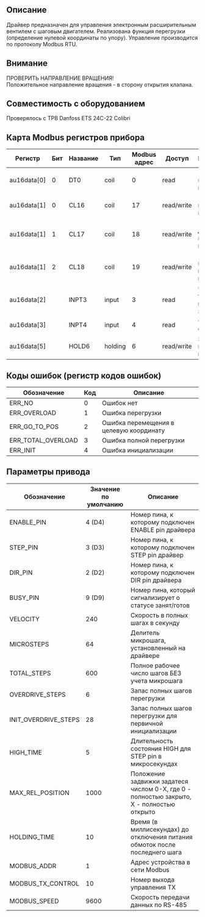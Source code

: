 ## Описание

Драйвер предназначен для управления электронным расширительным вентилем с шаговым двигателем. Реализована функция перегрузки (определение нулевой координаты по упору). Управление производится по протоколу Modbus RTU.

## Внимание

ПРОВЕРИТЬ НАПРАВЛЕНИЕ ВРАЩЕНИЯ! \
Положительное направление вращения - в сторону открытия клапана.

## Совместимость с оборудованием 

Проверялось с ТРВ Danfoss ETS 24C-22 Colibri

## Карта Modbus регистров прибора

Регистр      | Бит | Название | Тип     | Modbus адрес | Доступ     | Назначение
-------------|-----|----------|---------|--------------|------------|-----------------------------------------
au16data[0]  | 0   | DT0      | coil    | 0            | read       | 1 - прибор готов, 0 - не готов
au16data[1]  | 0   | CL16     | coil    | 17           | read/write | 1 - выполнить перегрузку
au16data[1]  | 1   | CL17     | coil    | 18           | read/write | 1 - начать движение к целевой координате
au16data[1]  | 2   | CL18     | coil    | 19           | read/write | 1 - выполнить полную перегрузку
au16data[2]  |     | INPT3    | input   | 3            | read       | чтение текущего положения задвижки
au16data[3]  |     | INPT4    | input   | 4            | read       | чтение кода ошибки
au16data[5]  |     | HOLD6    | holding | 6            | read/write | записать целевую координату

## Коды ошибок (регистр кодов ошибок)
Обозначение        | Код | Описание
-------------------|-----|-----------------------------------------
ERR_NO             |  0  | Ошибок нет 
ERR_OVERLOAD       |  1  | Ошибка перегрузки
ERR_GO_TO_POS      |  2  | Ошибка перемещения в целевую координату
ERR_TOTAL_OVERLOAD |  3  | Ошибка полной перегрузки
ERR_INIT           |  4  | Ошибка инициализации

## Параметры привода
Обозначение                  | Значение по умолчанию | Описание
-----------------------------|-----------------------|-----------------------------------------
ENABLE_PIN           | 4 (D4)      | Номер пина, к которому подключен ENABLE pin драйвера
STEP_PIN             | 3 (D3)      | Номер пина, к которому подключен STEP pin драйвер
DIR_PIN              | 2 (D2)      | Номер пина, к которому подключен DIR pin драйвера
BUSY_PIN             | 9 (D9)      | Номер пина, который сигнализирует о статусе занят/готов
VELOCITY             | 240         | Скорость в полных шагах в секунду
MICROSTEPS           | 64          | Делитель микрошага, установленный на драйвере
TOTAL_STEPS          | 600         | Полное рабочее число шагов БЕЗ учета микрошага
OVERDRIVE_STEPS      | 6           | Запас полных шагов перегрузки
INIT_OVERDRIVE_STEPS | 28          | Запас полных шагов перегрузки для первичной инициализации
HIGH_TIME            | 5           | Длительность состояния HIGH для STEP pin в микросекундах
MAX_REL_POSITION     | 1000        | Положение задвижки задатеся числом 0-X, где 0 - полностью закрыто, X - полностью открыто
HOLDING_TIME         | 10          | Время (в миллисекундах) до отключения питания обмоток после последнего шага
MODBUS_ADDR          | 1           | Адрес устройства в сети Modbus
MODBUS_TX_CONTROL    | 10          | Номер выхода управления TX
MODBUS_SPEED         | 9600        | Скорость передачи данных по RS-485
